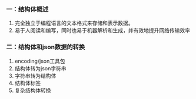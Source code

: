 ### 一：结构体概述
1. 完全独立于编程语言的文本格式来存储和表示数据。
2. 易于人阅读和编写，同时也易于机器解析和生成，并有效地提升网络传输效率


### 二：结构体和json数据的转换
1. encoding/json工具包
2. 结构体转为json字符串
3. 字符串转为结构体
4. 结构体标签
5. 复杂结构体转换